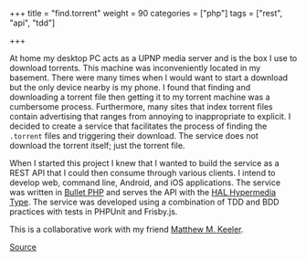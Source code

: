 +++
title = "find.torrent"
weight = 90
categories = ["php"]
tags = ["rest", "api", "tdd"]

+++

At home my desktop PC acts as a UPNP media server and is the box I use to
download torrents. This machine was inconveniently located in my basement. There
were many times when I would want to start a download but the only device
nearby is my phone. I found that finding and downloading a torrent file then
getting it to my torrent machine was a cumbersome process. Furthermore, many
sites that index torrent files contain advertising that ranges from annoying to
inappropriate to explicit. I decided to create a service that facilitates the
process of finding the `.torrent` files and triggering their download. The
service does not download the torrent itself; just the torrent file.

When I started this project I knew that I wanted to build the service as a REST
API that I could then consume through various clients. I intend to develop web,
command line, Android, and iOS applications. The service was written in [Bullet
PHP][bullet] and serves the API with the [HAL Hypermedia Type][hal]. The
service was developed using a combination of TDD and BDD practices with tests in
PHPUnit and Frisby.js.

This is a collaborative work with my friend [Matthew M. Keeler][matthew].

[Source][source]

[source]: https://github.com/Tortugas-Consulting-LLC/find.torrent
[matthew]: http://cupfullofcode.com
[bullet]: http://bulletphp.com/
[hal]: http://stateless.co/hal_specification.html
